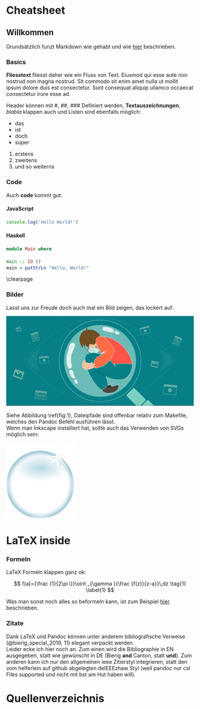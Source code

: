 # Cheatsheet

## Willkommen

Grundsätzlich funzt Markdown wie gehabt und wie [hier](https://github.com/adam-p/markdown-here/wiki/Markdown-Cheatsheet#links) beschrieben.

### Basics

**Fliesstext** fliesst daher wie ein Fluss von Text. Eiusmod qui esse aute non nostrud non magna nostrud. Sit commodo sit enim amet nulla ut mollit ipsum dolore duis est consectetur. Sunt consequat aliquip ullamco occaecat consectetur irure esse ad.

Header können mit #, ##, ### Definiert werden, **Textauszeichnungen**, _blabla_ klappen auch und Listen sind ebenfalls möglich:

- das
- ist
- doch
- super

1. erstens
2. zweitens
3. und so weiterns

### Code

Auch **code** kommt gut:

#### JavaScript

```javascript
console.log('Hello World!')
```

#### Haskell

```haskell
module Main where

main :: IO ()
main = putStrLn "Hello, World!"
```

\clearpage

### Bilder

Lasst uns zur Freude doch auch mal ein Bild zeigen, das lockert auf:

![BubbleBild \label{fig:1}](./img/Filter-Bubble-World.jpg)

Siehe Abbildung \ref{fig:1}, Dateipfade sind offenbar relativ zum Makefile, welches den Pandoc Befehl ausführen lässt.  
Wenn man Inkscape installiert hat, sollte auch das Verwenden von SVGs möglich sein:

![BubbleSvg \label{fig:2}](./img/bubble.svg)

# LaTeX inside

### Formeln

LaTeX Formeln klappen ganz ok:

$$
f(a)={\frac {1}{2\pi i}}\oint _{\gamma }{\frac {f(z)}{z-a}}\,dz
\tag{1}
\label{1}
$$

Was man sonst noch alles so beformeln kann, ist zum Beispiel [hier](https://jaantollander.com/post/scientific-writing-with-markdown/#creating-documents) beschrieben.

### Zitate

Dank LaTeX und Pandoc können unter anderem bibliografische Verweise (@bierig_special_2019, 11) elegant verpackt werden.  
Leider ecke ich hier noch an. Zum einen wird die Bibliographie in EN ausgegeben, statt wie gewünscht in DE (Bierig **and** Canton, statt **und**). Zum anderen kann ich nur den allgemeinen ieee Zitierstyl integrieren, statt den vom helferlein auf
github abgelegten deIEEEzhaw Styl (weil pandoc nur csl Files supported und nicht mit bst am Hut haben will).

# Quellenverzeichnis
